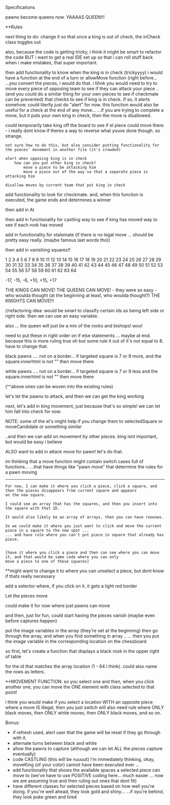 Specifications

pawns become queens now. YAAAAS QUEEN!!!

**Rules

next thing to do: change it so that once a king is out of check, the inCheck class toggles out

also, because the code is getting tricky, i think it might be smart to refactor the code
BUT i want to get a real IDE set up so that i can roll stuff back when i make mistakes, that super important.

     
then add functionality to know when the king is in check (trickyyyy)
i would have a function at the end of a turn or allowMove function (right before...
...you convert the pieces, i would do that. 
i tihnk you would need to try to move every piece of opposing team to see if they can attack your piece ..
(and you could do a similar thing for your own pieces to see if checkmate can be prevented) that checks to see if king is in check. 
if so, it alerts somehow. could literlly just do "alert" for now.
    this function would also be useful for a check at the end of any move...
    ...if you are trying to complete a move, but it puts your own king in check, then the move is disallowed.
    
could temporarily take king off the board to see if el piece could move there - i really dont know if theres a way to reverse
what youve done though. so strange.
    
    not sure how to do this, but also consider putting functionality for the pieces' movement in another file (it's crowded)
    
    alert when opposing king is in check
        how can you put other king in check?
            move a piece to be attacking him
            move a piece out of the way so that a separate piece is attacking him
        
    disallow moves by current team that put king in check
    
add functionality to look for checkmate. and, when this function is executed, the game ends and determines a winner
    
then add in AI

then add in functionality for castling
    way to see if king has moved
    way to see if each rook has moved
    
add in functionality for stalemate (if there is no legal move ... should be pretty easy really. (maybe famous last words tho))

then add in vanishing squares!!

1  2  3  4  5  6  7   8 
9  10 11 12 13 14 15 16
17 18 19 20 21 22 23 24
25 26 27 28 29 30 31 32
33 34 35 36 37 38 39 40
41 42 43 44 45 46 47 48
49 50 51 52 53 54 55 56
57 58 59 60 61 62 63 64

-17, -15, -6, +10, +15, +17

THE KINGS CAN MOVE!
THE QUEENS CAN MOVE! - they were so easy - who woulda thought (at the beginning at least, who woulda thought?)
THE KNIGHTS CAN MOVE!!!


//refactoring idea: would be smart to classify certain ids as being left side or right side. then we can use an easy variable.



also ... the queen will just be a mix of the rooks and bishops! woo!


need to put these in right order on if else statements ... maybe at end. because this is more ruling true
oh but some rule it out of it's not equal to 8. have to change that.

black pawns ....
not on a border...
if targeted square is 7 or 9 more, and the square.innerhtml is not ""
then move there

white pawns ....
not on a border...
if targeted square is 7 or 9 less and the square.innerhtml is not ""
then move there

(^^above ones can be woven into the existing rules)



let's let the pawns to attack, and then we can get the king working



next, let's add in king movement, just because that's so simple! we can let him fall into check for now.

NOTE: some of the el's might help if you change them to selectedSquare or moveCandidate or something similar

..and then we can add on movement by other pieces. king isnt important, but would be easy i believe


ALSO want to add in attack move for pawn! let's do that.


im thinking that a move function might contain switch cases full of functions...
...that have things like "pawn move" that determine the rules for a pawn moving
    


  ------
    
    For now, I can make it where you click a piece, click a square, and then the pieces disappears from current square and appears
    on the new square.
    
    I could see an array that has the squares, and then you insert into the square with that ID. 
    
    It would also likely be an array of arrays, then you can have roooows.
    
    So we could make it where you just want to click and move the current piece in a square to the new spot ...
    ... and have rule where you can't put piece in square that already has piece.
    
    
    [have it where you click a piece and then can see where you can move it, and that would be same code where you can only
    move a piece to one of those squares]
    
**might want to change it to where you can unselect a piece, but dont know if thats really necessary

add a selector where, if you click on it, it gets a light red border

Let the pieces move

could make it for now where just pawns can move

and then, just for fun, could start having the pieces vanish (maybe even before captures happen)

  

  
  put the image variables in the array (they're set at the beginning)
  then go through the array, and when you find something in array ..
    ... then you put the image variable in the corresponding location on the chessboard
  
  so first, let's create a function that displays a black rook in the upper right of table
  
  for the id that matches the array location (1 - 64 i think). could also name the rows as letters.
  
  
  **MOVEMENT FUNCTION:
  so you select one and then, when you click another one, you can move the ONE element with class selected to that point!
  
  i think you would make if you select a location WITH an opposite piece where a move IS illegal, then you just switch
  will also need rule where ONLY black moves, then ONLY white moves, then ONLY black moves, and so on.

Bonus:
- if refresh used, alert user that the game will be reset if they go through with it.
- alternate turns between black and white
- allow the pawns to capture (although we can let ALL the pieces capture eventually)
- code CASTLING (this will be nuuuut) i'm immediately thinking, okay, moveKing (of your color) cannot have been executed ever ...
- add functionality that shows the available spaces a selected piece can move to (we've have to use POSITIVE coding here...
much easier ... now we are assuming true and then ruling out ones that dont fit)
- have different classes for selected pieces based on how well you're doing. if you're well ahead, they look gold and shiny...
...if oyu're behind, they look puke green and tired
